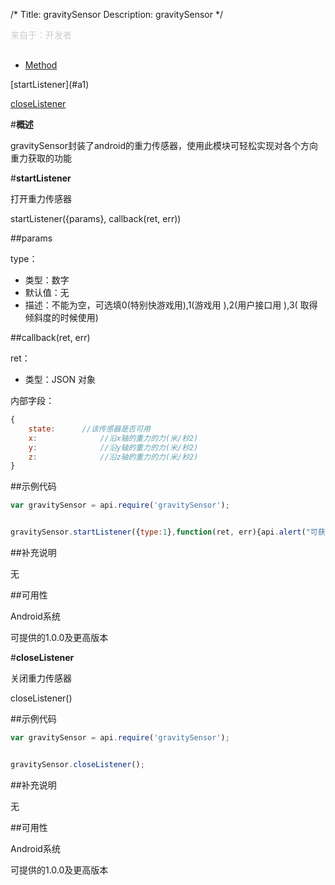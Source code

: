 /*
Title: gravitySensor
Description: gravitySensor
*/

<p style="color: #ccc;margin-bottom: 30px;">来自于：开发者</p>

<ul id="tab" class="clearfix">
	<li class="active"><a href="#method-content">Method</a></li>
</ul>
<div id="method-content">

<div class="outline">
[startListener](#a1)

[closeListener](#a2)
</div>

#**概述**

gravitySensor封装了android的重力传感器，使用此模块可轻松实现对各个方向重力获取的功能


#**startListener**<div id="a1"></div>

打开重力传感器

startListener({params}, callback(ret, err))

##params



type：

- 类型：数字
- 默认值：无
- 描述：不能为空，可选填0(特别快游戏用),1(游戏用 ),2(用户接口用 ),3( 取得倾斜度的时候使用)

##callback(ret, err)

ret：

- 类型：JSON 对象

内部字段：

```js
{
	state:		//该传感器是否可用
	x:              //沿x轴的重力的力(米/秒2)
	y:              //沿y轴的重力的力(米/秒2)
	z:              //沿z轴的重力的力(米/秒2)
}
```


##示例代码

```js
var gravitySensor = api.require('gravitySensor');


gravitySensor.startListener({type:1},function(ret, err){api.alert("可获取状态:"+ret.state+"x轴:"+ret.x+"y轴:"+ret.y+"z轴:"+ret.z)});
```

##补充说明

无

##可用性

Android系统

可提供的1.0.0及更高版本

#**closeListener**<div id="a2"></div>

关闭重力传感器


closeListener()




##示例代码

```js
var gravitySensor = api.require('gravitySensor');


gravitySensor.closeListener();
```

##补充说明

无

##可用性

Android系统

可提供的1.0.0及更高版本


